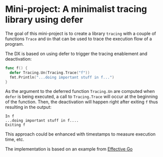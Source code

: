 # Mini-project: A minimalist tracing library using defer

The goal of this mini-project is to create a library `tracing` with a couple of functions `Trace` and `Un` that can be used to trace the execution flow of a program.

The DX is based on using defer to trigger the tracing enablement and deactivation:

```go
func f() {
  defer Tracing.Un(Tracing.Trace("f"))
  fmt.Println("...doing important stuff in f...")
}
```

As the argument to the deferred function `Tracing.Un` are computed when `defer` is being executed, a call to `Tracing.Trace` will occur at the beginning of the function. Then, the deactivation will happen right after exiting `f` thus resulting in the output:

```
In f
...doing important stuff in f....
Exiting f
```

This approach could be enhanced with timestamps to measure execution time, etc.

The implementation is based on an example from [Effective Go](https://go.dev/doc/effective_go#defer)